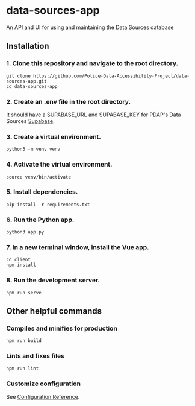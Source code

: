 # data-sources-app
An API and UI for using and maintaining the Data Sources database

## Installation

### 1. Clone this repository and navigate to the root directory.
```
git clone https://github.com/Police-Data-Accessibility-Project/data-sources-app.git
cd data-sources-app
```

### 2. Create an .env file in the root directory.
It should have a SUPABASE_URL and SUPABASE_KEY for PDAP's Data Sources [Supabase](https://supabase.com/).

### 3. Create a virtual environment.
```
python3 -m venv venv
```

### 4. Activate the virtual environment.
```
source venv/bin/activate
```

### 5. Install dependencies.
```
pip install -r requirements.txt
```

### 6. Run the Python app.
```
python3 app.py
```

### 7. In a new terminal window, install the Vue app.
```
cd client
npm install
```

### 8. Run the development server.
```
npm run serve
```

## Other helpful commands

### Compiles and minifies for production
```
npm run build
```

### Lints and fixes files
```
npm run lint
```

### Customize configuration
See [Configuration Reference](https://cli.vuejs.org/config/).
